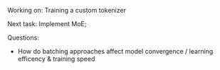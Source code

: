 Working on:
Training a custom tokenizer

Next task:
Implement MoE; 

Questions:
- How do batching approaches affect model convergence / learning efficency & training speed 

